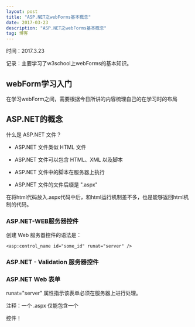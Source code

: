 ```yaml
---
layout: post
title: "ASP.NET之webForms基本概念"
date: 2017-03-23 
description: "ASP.NET之webForms基本概念"
tag: 博客 
---   
```


时间：2017.3.23

记录：主要学习了w3school上webForms的基本知识。

## webForm学习入门

在学习webForm之间，需要根据今日所讲的内容梳理自己的在学习时的布局

## ASP.NET的概念

什么是 ASP.NET 文件？

- ASP.NET 文件类似 HTML 文件

- ASP.NET 文件可以包含 HTML、XML 以及脚本

- ASP.NET 文件中的脚本在服务器上执行

- ASP.NET 文件的文件后缀是 ".aspx"

在将html代码放入.aspx代码中后，和html运行机制差不多，也是能够返回html机制的代码。

### ASP.NET-WEB服务器控件

创建 Web 服务器控件的语法是：

	<asp:control_name id="some_id" runat="server" />

### ASP.NET - Validation 服务器控件

### ASP.NET Web 表单

runat="server" 属性指示该表单必须在服务器上进行处理。

注释：一个 .aspx 仅能包含一个 <form runat="server"> 控件！